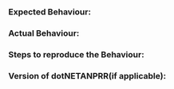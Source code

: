 ### Expected Behaviour:

### Actual Behaviour:

### Steps to reproduce the Behaviour:

### Version of dotNETANPRR(if applicable):
